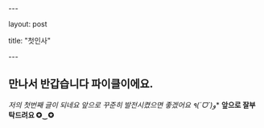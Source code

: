 \---

layout: post

title: "첫인사"

\---



## 만나서 반갑습니다 파이클이에요.
**저의 첫번째 글이 되네요 앞으로 꾸준히 발전시켰으면 좋겠어요 ٩(ˊᗜˋ*)و**
**앞으로 잘부탁드려요 ✪‿✪**
